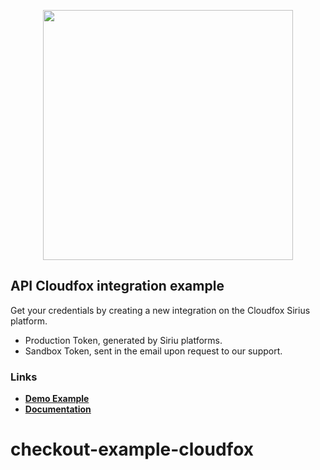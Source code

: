 <p align="center"><a href="https://cloudfox.net" target="_blank"><img src="https://manager.cloudfox.net/modules/global/assets/img/logos/2021/svg/logo-secundary.svg" width="400"></a></p>

## API Cloudfox integration example

Get your credentials by creating a new integration on the Cloudfox Sirius platform.

- Production Token, generated by Siriu platforms.
- Sandbox Token, sent in the email upon request to our support.
### Links

- **[Demo Example](https://sandbox.cloudfox.net/example)**
- **[Documentation](https://sandbox.cloudfox.net/guide)**
# checkout-example-cloudfox
